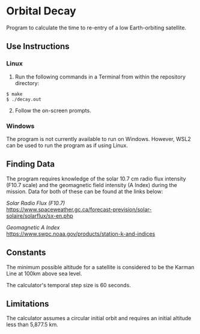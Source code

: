 # Orbital Decay
Program to calculate the time to re-entry of a low Earth-orbiting satellite.

## Use Instructions
### Linux
1. Run the following commands in a Terminal from within the repository directory:  
```
$ make
$ ./decay.out
```

2. Follow the on-screen prompts. 

### Windows
The program is not currently available to run on Windows. However, WSL2 can be used to run the program as if using Linux.

## Finding Data
The program requires knowledge of the solar 10.7 cm radio flux intensity (F10.7 scale) and the geomagnetic field intensity (A Index) during the mission. Data for both of these can be found at the links below:

_Solar Radio Flux (F10.7)_    
https://www.spaceweather.gc.ca/forecast-prevision/solar-solaire/solarflux/sx-en.php

_Geomagnetic A Index_    
https://www.swpc.noaa.gov/products/station-k-and-indices

## Constants
The minimum possible altitude for a satellite is considered to be the Karman Line at 100km above sea level.

The calculator's temporal step size is 60 seconds.

## Limitations
The calculator assumes a circular initial orbit and requires an initial altitude less than 5,877.5 km.